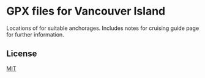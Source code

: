 # GPX files for Vancouver Island

Locations of for suitable anchorages. Includes notes for cruising guide page for further information.

## License
[MIT](https://choosealicense.com/licenses/mit/)
